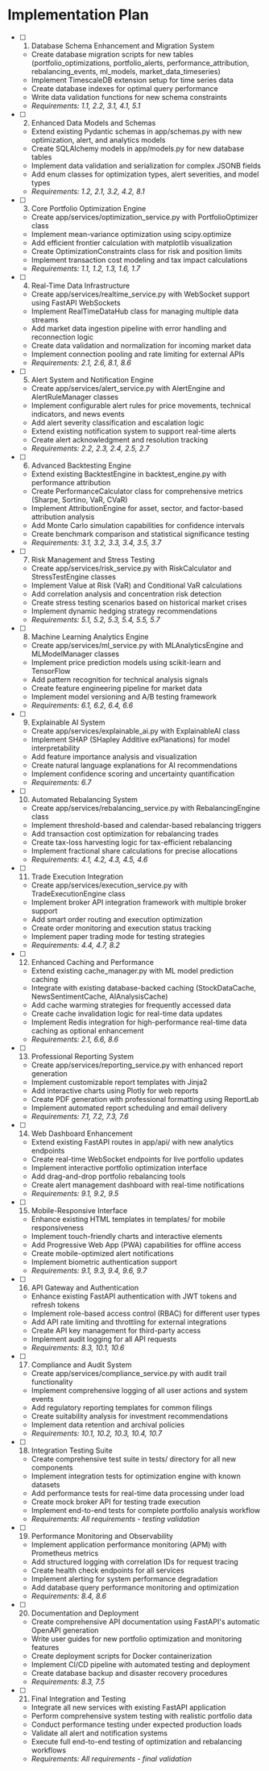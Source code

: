# Implementation Plan

- [ ] 1. Database Schema Enhancement and Migration System
  - Create database migration scripts for new tables (portfolio_optimizations, portfolio_alerts, performance_attribution, rebalancing_events, ml_models, market_data_timeseries)
  - Implement TimescaleDB extension setup for time series data
  - Create database indexes for optimal query performance
  - Write data validation functions for new schema constraints
  - _Requirements: 1.1, 2.2, 3.1, 4.1, 5.1_

- [ ] 2. Enhanced Data Models and Schemas
  - Extend existing Pydantic schemas in app/schemas.py with new optimization, alert, and analytics models
  - Create SQLAlchemy models in app/models.py for new database tables
  - Implement data validation and serialization for complex JSONB fields
  - Add enum classes for optimization types, alert severities, and model types
  - _Requirements: 1.2, 2.1, 3.2, 4.2, 8.1_

- [ ] 3. Core Portfolio Optimization Engine
  - Create app/services/optimization_service.py with PortfolioOptimizer class
  - Implement mean-variance optimization using scipy.optimize
  - Add efficient frontier calculation with matplotlib visualization
  - Create OptimizationConstraints class for risk and position limits
  - Implement transaction cost modeling and tax impact calculations
  - _Requirements: 1.1, 1.2, 1.3, 1.6, 1.7_

- [ ] 4. Real-Time Data Infrastructure
  - Create app/services/realtime_service.py with WebSocket support using FastAPI WebSockets
  - Implement RealTimeDataHub class for managing multiple data streams
  - Add market data ingestion pipeline with error handling and reconnection logic
  - Create data validation and normalization for incoming market data
  - Implement connection pooling and rate limiting for external APIs
  - _Requirements: 2.1, 2.6, 8.1, 8.6_

- [ ] 5. Alert System and Notification Engine
  - Create app/services/alert_service.py with AlertEngine and AlertRuleManager classes
  - Implement configurable alert rules for price movements, technical indicators, and news events
  - Add alert severity classification and escalation logic
  - Extend existing notification system to support real-time alerts
  - Create alert acknowledgment and resolution tracking
  - _Requirements: 2.2, 2.3, 2.4, 2.5, 2.7_

- [ ] 6. Advanced Backtesting Engine
  - Extend existing BacktestEngine in backtest_engine.py with performance attribution
  - Create PerformanceCalculator class for comprehensive metrics (Sharpe, Sortino, VaR, CVaR)
  - Implement AttributionEngine for asset, sector, and factor-based attribution analysis
  - Add Monte Carlo simulation capabilities for confidence intervals
  - Create benchmark comparison and statistical significance testing
  - _Requirements: 3.1, 3.2, 3.3, 3.4, 3.5, 3.7_

- [ ] 7. Risk Management and Stress Testing
  - Create app/services/risk_service.py with RiskCalculator and StressTestEngine classes
  - Implement Value at Risk (VaR) and Conditional VaR calculations
  - Add correlation analysis and concentration risk detection
  - Create stress testing scenarios based on historical market crises
  - Implement dynamic hedging strategy recommendations
  - _Requirements: 5.1, 5.2, 5.3, 5.4, 5.5, 5.7_

- [ ] 8. Machine Learning Analytics Engine
  - Create app/services/ml_service.py with MLAnalyticsEngine and MLModelManager classes
  - Implement price prediction models using scikit-learn and TensorFlow
  - Add pattern recognition for technical analysis signals
  - Create feature engineering pipeline for market data
  - Implement model versioning and A/B testing framework
  - _Requirements: 6.1, 6.2, 6.4, 6.6_

- [ ] 9. Explainable AI System
  - Create app/services/explainable_ai.py with ExplainableAI class
  - Implement SHAP (SHapley Additive exPlanations) for model interpretability
  - Add feature importance analysis and visualization
  - Create natural language explanations for AI recommendations
  - Implement confidence scoring and uncertainty quantification
  - _Requirements: 6.7_

- [ ] 10. Automated Rebalancing System
  - Create app/services/rebalancing_service.py with RebalancingEngine class
  - Implement threshold-based and calendar-based rebalancing triggers
  - Add transaction cost optimization for rebalancing trades
  - Create tax-loss harvesting logic for tax-efficient rebalancing
  - Implement fractional share calculations for precise allocations
  - _Requirements: 4.1, 4.2, 4.3, 4.5, 4.6_

- [ ] 11. Trade Execution Integration
  - Create app/services/execution_service.py with TradeExecutionEngine class
  - Implement broker API integration framework with multiple broker support
  - Add smart order routing and execution optimization
  - Create order monitoring and execution status tracking
  - Implement paper trading mode for testing strategies
  - _Requirements: 4.4, 4.7, 8.2_

- [ ] 12. Enhanced Caching and Performance
  - Extend existing cache_manager.py with ML model prediction caching
  - Integrate with existing database-backed caching (StockDataCache, NewsSentimentCache, AIAnalysisCache)
  - Add cache warming strategies for frequently accessed data
  - Create cache invalidation logic for real-time data updates
  - Implement Redis integration for high-performance real-time data caching as optional enhancement
  - _Requirements: 2.1, 6.6, 8.6_

- [ ] 13. Professional Reporting System
  - Create app/services/reporting_service.py with enhanced report generation
  - Implement customizable report templates with Jinja2
  - Add interactive charts using Plotly for web reports
  - Create PDF generation with professional formatting using ReportLab
  - Implement automated report scheduling and email delivery
  - _Requirements: 7.1, 7.2, 7.3, 7.6_

- [ ] 14. Web Dashboard Enhancement
  - Extend existing FastAPI routes in app/api/ with new analytics endpoints
  - Create real-time WebSocket endpoints for live portfolio updates
  - Implement interactive portfolio optimization interface
  - Add drag-and-drop portfolio rebalancing tools
  - Create alert management dashboard with real-time notifications
  - _Requirements: 9.1, 9.2, 9.5_

- [ ] 15. Mobile-Responsive Interface
  - Enhance existing HTML templates in templates/ for mobile responsiveness
  - Implement touch-friendly charts and interactive elements
  - Add Progressive Web App (PWA) capabilities for offline access
  - Create mobile-optimized alert notifications
  - Implement biometric authentication support
  - _Requirements: 9.1, 9.3, 9.4, 9.6, 9.7_

- [ ] 16. API Gateway and Authentication
  - Enhance existing FastAPI authentication with JWT tokens and refresh tokens
  - Implement role-based access control (RBAC) for different user types
  - Add API rate limiting and throttling for external integrations
  - Create API key management for third-party access
  - Implement audit logging for all API requests
  - _Requirements: 8.3, 10.1, 10.6_

- [ ] 17. Compliance and Audit System
  - Create app/services/compliance_service.py with audit trail functionality
  - Implement comprehensive logging of all user actions and system events
  - Add regulatory reporting templates for common filings
  - Create suitability analysis for investment recommendations
  - Implement data retention and archival policies
  - _Requirements: 10.1, 10.2, 10.3, 10.4, 10.7_

- [ ] 18. Integration Testing Suite
  - Create comprehensive test suite in tests/ directory for all new components
  - Implement integration tests for optimization engine with known datasets
  - Add performance tests for real-time data processing under load
  - Create mock broker API for testing trade execution
  - Implement end-to-end tests for complete portfolio analysis workflow
  - _Requirements: All requirements - testing validation_

- [ ] 19. Performance Monitoring and Observability
  - Implement application performance monitoring (APM) with Prometheus metrics
  - Add structured logging with correlation IDs for request tracing
  - Create health check endpoints for all services
  - Implement alerting for system performance degradation
  - Add database query performance monitoring and optimization
  - _Requirements: 8.4, 8.6_

- [ ] 20. Documentation and Deployment
  - Create comprehensive API documentation using FastAPI's automatic OpenAPI generation
  - Write user guides for new portfolio optimization and monitoring features
  - Create deployment scripts for Docker containerization
  - Implement CI/CD pipeline with automated testing and deployment
  - Create database backup and disaster recovery procedures
  - _Requirements: 8.3, 7.5_

- [ ] 21. Final Integration and Testing
  - Integrate all new services with existing FastAPI application
  - Perform comprehensive system testing with realistic portfolio data
  - Conduct performance testing under expected production loads
  - Validate all alert and notification systems
  - Execute full end-to-end testing of optimization and rebalancing workflows
  - _Requirements: All requirements - final validation_